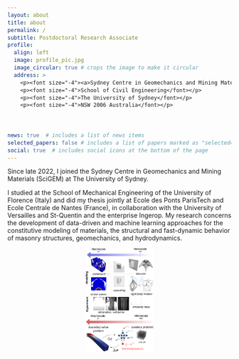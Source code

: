 ```yaml
---
layout: about
title: about
permalink: /
subtitle: Postdoctoral Research Associate
profile:
  align: left
  image: profile_pic.jpg
  image_circular: true # crops the image to make it circular
  address: >
    <p><font size="-4"><a>Sydney Centre in Geomechanics and Mining Materials</font></p>
    <p><font size="-4">School of Civil Engineering</font></p>
    <p><font size="-4">The University of Sydney</font></p>
    <p><font size="-4">NSW 2006 Australia</font></p>



news: true  # includes a list of news items
selected_papers: false # includes a list of papers marked as "selected={true}"
social: true  # includes social icons at the bottom of the page
---
```





Since late 2022, I joined the Sydney Centre in Geomechanics and Mining Materials (SciGEM) at The University of Sydney.

I studied at the School of Mechanical Engineering of the University of Florence (Italy) and did my thesis jointly at Ecole des Ponts ParisTech and Ecole Centrale de Nantes (France), in collaboration with the University of Versailles and St-Quentin and the enterprise Ingerop.
My research concerns the development of data-driven and machine learning approaches for the constitutive modeling of materials, the structural and fast-dynamic behavior of masonry structures, geomechanics, and hydrodynamics.


<center><img src="./../assets/img/masonry.png"  alt="centered image" width="30%" height="20%"></center>

<center><img src="./../assets/img/tann.png"  alt="centered image" width="30%" height="20%"></center>
